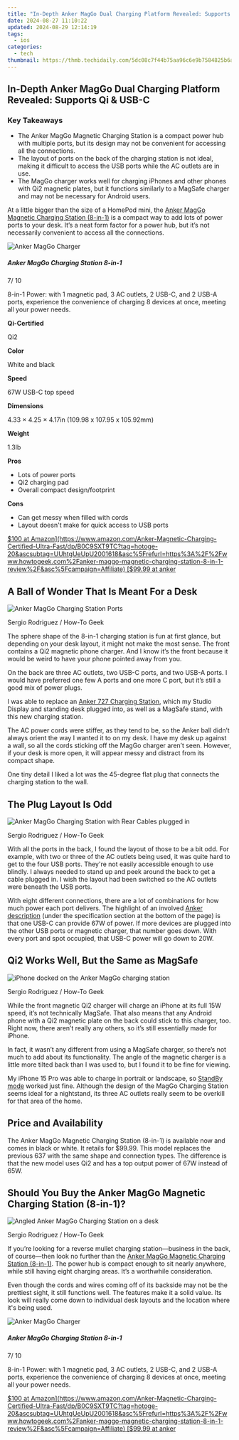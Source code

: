 ```yaml
---
title: "In-Depth Anker MagGo Dual Charging Platform Revealed: Supports Qi & USB-C"
date: 2024-08-27 11:10:22
updated: 2024-08-29 12:14:19
tags:
  - ios
categories:
  - tech
thumbnail: https://thmb.techidaily.com/5dc08c7f44b75aa96c6e9b7584825b6a5a67a8f345c561509fddb26d5e877149.jpg
---
```


## In-Depth Anker MagGo Dual Charging Platform Revealed: Supports Qi & USB-C

### Key Takeaways

* The Anker MagGo Magnetic Charging Station is a compact power hub with multiple ports, but its design may not be convenient for accessing all the connections.
* The layout of ports on the back of the charging station is not ideal, making it difficult to access the USB ports while the AC outlets are in use.
* The MagGo charger works well for charging iPhones and other phones with Qi2 magnetic plates, but it functions similarly to a MagSafe charger and may not be necessary for Android users.

 At a little bigger than the size of a HomePod mini, the [Anker MagGo Magnetic Charging Station (8-in-1)](https://www.amazon.com/Anker-Magnetic-Charging-Certified-Ultra-Fast/dp/B0C9SXT9TC?tag=hotoge-20&ascsubtag=UUhtgUeUpU2001618&asc%5Frefurl=https%3A%2F%2Fwww.howtogeek.com%2Fanker-maggo-magnetic-charging-station-8-in-1-review%2F&asc%5Fcampaign=Affiliate) is a compact way to add lots of power ports to your desk. It’s a neat form factor for a power hub, but it’s not necessarily convenient to access all the connections.

![Anker MagGo Charger](https://static1.howtogeekimages.com/wordpress/wp-content/uploads/2024/01/anker-maggo-charger.jpg) 

#####  Anker MagGo Charging Station 8-in-1

7/ 10 

8-in-1 Power: with 1 magnetic pad, 3 AC outlets, 2 USB-C, and 2 USB-A ports, experience the convenience of charging 8 devices at once, meeting all your power needs.

**Qi-Certified** 

 Qi2 

**Color** 

 White and black 

**Speed** 

 67W USB-C top speed 

**Dimensions** 

 4.33 × 4.25 × 4.17in (109.98 x 107.95 x 105.92mm) 

**Weight** 

 1.3lb 

**Pros** 
* Lots of power ports
* Qi2 charging pad
* Overall compact design/footprint

**Cons** 
* Can get messy when filled with cords
* Layout doesn't make for quick access to USB ports

[$100 at Amazon](https://www.amazon.com/Anker-Magnetic-Charging-Certified-Ultra-Fast/dp/B0C9SXT9TC?tag=hotoge-20&ascsubtag=UUhtgUeUpU2001618&asc%5Frefurl=https%3A%2F%2Fwww.howtogeek.com%2Fanker-maggo-magnetic-charging-station-8-in-1-review%2F&asc%5Fcampaign=Affiliate) [$99.99 at anker](https://www.anker.com/products/a91c5-maggo-qi2-magnetic-charging-station-magsafe-compatible?variant=43008146473110) 

##  A Ball of Wonder That Is Meant For a Desk

![Anker MagGo Charging Station Ports](https://static1.howtogeekimages.com/wordpress/wp-content/uploads/wm/2024/01/anker-maggo-charging-station-ports.jpg) 

Sergio Rodriguez / How-To Geek

 The sphere shape of the 8-in-1 charging station is fun at first glance, but depending on your desk layout, it might not make the most sense. The front contains a Qi2 magnetic phone charger. And I know it’s the front because it would be weird to have your phone pointed away from you.

 On the back are three AC outlets, two USB-C ports, and two USB-A ports. I would have preferred one few A ports and one more C port, but it’s still a good mix of power plugs.

 I was able to replace an [Anker 727 Charging Station](https://www.amazon.com/Anker-Charging-GaNPrime-Detachable-Extension/dp/B09SG31NPT?tag=hotoge-20&ascsubtag=UUhtgUeUpU2001618&asc%5Frefurl=https%3A%2F%2Fwww.howtogeek.com%2Fanker-maggo-magnetic-charging-station-8-in-1-review%2F&asc%5Fcampaign=Affiliate), which my Studio Display and standing desk plugged into, as well as a MagSafe stand, with this new charging station.

 The AC power cords were stiffer, as they tend to be, so the Anker ball didn’t always orient the way I wanted it to on my desk. I have my desk up against a wall, so all the cords sticking off the MagGo charger aren’t seen. However, if your desk is more open, it will appear messy and distract from its compact shape.

 One tiny detail I liked a lot was the 45-degree flat plug that connects the charging station to the wall.

##  The Plug Layout Is Odd

![Anker MagGo Charging Station with Rear Cables plugged in](https://static1.howtogeekimages.com/wordpress/wp-content/uploads/wm/2024/01/anker-maggo-rear-cables.jpg) 

Sergio Rodriguez / How-To Geek

 With all the ports in the back, I found the layout of those to be a bit odd. For example, with two or three of the AC outlets being used, it was quite hard to get to the four USB ports. They're not easily accessible enough to use blindly. I always needed to stand up and peek around the back to get a cable plugged in. I wish the layout had been switched so the AC outlets were beneath the USB ports.

 With eight different connections, there are a lot of combinations for how much power each port delivers. The highlight of an involved [Anker description](https://www.anker.com/products/a91c5-maggo-qi2-magnetic-charging-station-magsafe-compatible?variant=43008146473110) (under the specification section at the bottom of the page) is that one USB-C can provide 67W of power. If more devices are plugged into the other USB ports or magnetic charger, that number goes down. With every port and spot occupied, that USB-C power will go down to 20W.

##  Qi2 Works Well, But the Same as MagSafe

![iPhone docked on the Anker MagGo charging station](https://static1.howtogeekimages.com/wordpress/wp-content/uploads/wm/2024/01/iphone-dock-anker-maggo.jpg) 

Sergio Rodriguez / How-To Geek

 While the front magnetic Qi2 charger will charge an iPhone at its full 15W speed, it’s not technically MagSafe. That also means that any Android phone with a Qi2 magnetic plate on the back could stick to this charger, too. Right now, there aren’t really any others, so it’s still essentially made for iPhone.

 In fact, it wasn’t any different from using a MagSafe charger, so there’s not much to add about its functionality. The angle of the magnetic charger is a little more tilted back than I was used to, but I found it to be fine for viewing.

 My iPhone 15 Pro was able to charge in portrait or landscape, so [StandBy mode](https://youtube-lab.techidaily.com/24-illuminate-your-videos-with-17-lighting-hacks/) worked just fine. Although the design of the MagGo Charging Station seems ideal for a nightstand, its three AC outlets really seem to be overkill for that area of the home.

##  Price and Availability

 The Anker MagGo Magnetic Charging Station (8-in-1) is available now and comes in black or white. It retails for $99.99\. This model replaces the previous 637 with the same shape and connection types. The difference is that the new model uses Qi2 and has a top output power of 67W instead of 65W.

##  Should You Buy the Anker MagGo Magnetic Charging Station (8-in-1)?

![Angled Anker MagGo Charging Station on a desk](https://static1.howtogeekimages.com/wordpress/wp-content/uploads/wm/2024/01/angled-magsafe-charger-anker-maggo.jpg) 

Sergio Rodriguez / How-To Geek

 If you’re looking for a reverse mullet charging station—business in the back, of course—then look no further than the [Anker MagGo Magnetic Charging Station (8-in-1)](https://www.amazon.com/Anker-Magnetic-Charging-Certified-Ultra-Fast/dp/B0C9SXT9TC?th=1&tag=hotoge-20&ascsubtag=UUhtgUeUpU2001618&asc%5Frefurl=https%3A%2F%2Fwww.howtogeek.com%2Fanker-maggo-magnetic-charging-station-8-in-1-review%2F&asc%5Fcampaign=Affiliate). The power hub is compact enough to sit nearly anywhere, while still having eight charging areas. It’s a worthwhile consideration.

 Even though the cords and wires coming off of its backside may not be the prettiest sight, it still functions well. The features make it a solid value. Its look will really come down to individual desk layouts and the location where it's being used.

![Anker MagGo Charger](https://static1.howtogeekimages.com/wordpress/wp-content/uploads/2024/01/anker-maggo-charger.jpg) 

#####  Anker MagGo Charging Station 8-in-1

7/ 10 

8-in-1 Power: with 1 magnetic pad, 3 AC outlets, 2 USB-C, and 2 USB-A ports, experience the convenience of charging 8 devices at once, meeting all your power needs.

[$100 at Amazon](https://www.amazon.com/Anker-Magnetic-Charging-Certified-Ultra-Fast/dp/B0C9SXT9TC?tag=hotoge-20&ascsubtag=UUhtgUeUpU2001618&asc%5Frefurl=https%3A%2F%2Fwww.howtogeek.com%2Fanker-maggo-magnetic-charging-station-8-in-1-review%2F&asc%5Fcampaign=Affiliate) [$99.99 at anker](https://www.anker.com/products/a91c5-maggo-qi2-magnetic-charging-station-magsafe-compatible?variant=43008146473110)

<ins class="adsbygoogle"
     style="display:block"
     data-ad-format="autorelaxed"
     data-ad-client="ca-pub-7571918770474297"
     data-ad-slot="1223367746"></ins>



<ins class="adsbygoogle"
     style="display:block"
     data-ad-client="ca-pub-7571918770474297"
     data-ad-slot="8358498916"
     data-ad-format="auto"
     data-full-width-responsive="true"></ins>
